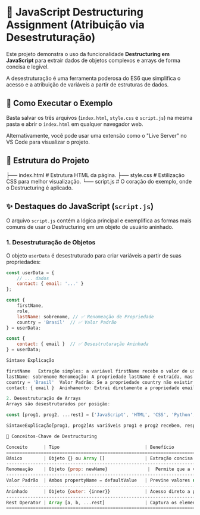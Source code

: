 # 🧩 JavaScript Destructuring Assignment (Atribuição via Desestruturação)

Este projeto demonstra o uso da funcionalidade **Destructuring em JavaScript** para extrair dados de objetos complexos e arrays de forma concisa e legível.

A desestruturação é uma ferramenta poderosa do ES6 que simplifica o acesso e a atribuição de variáveis a partir de estruturas de dados.

## 🚀 Como Executar o Exemplo

Basta salvar os três arquivos (`index.html`, `style.css` e `script.js`) na mesma pasta e abrir o `index.html` em qualquer navegador web.

Alternativamente, você pode usar uma extensão como o "Live Server" no VS Code para visualizar o projeto.

## 📁 Estrutura do Projeto

├── index.html # Estrutura HTML da página. ├── style.css # Estilização CSS para melhor visualização. └── script.js # O coração do exemplo, onde o Destructuring é aplicado.

## ✨ Destaques do JavaScript (`script.js`)

O arquivo `script.js` contém a lógica principal e exemplifica as formas mais comuns de usar o Destructuring em um objeto de usuário aninhado.

### 1. Desestruturação de Objetos

O objeto `userData` é desestruturado para criar variáveis a partir de suas propriedades:

```javascript
const userData = {
    // ... dados
    contact: { email: '...' }
};

const { 
    firstName, 
    role, 
    lastName: sobrenome, // ✅ Renomeação de Propriedade
    country = 'Brasil'  // ✅ Valor Padrão
} = userData;

const { 
    contact: { email }  // ✅ Desestruturação Aninhada
} = userData;

Sintaxe	Explicação

firstName	Extração simples: a variável firstName recebe o valor de userData.firstName.
lastName: sobrenome	Renomeação: A propriedade lastName é extraída, mas o valor é atribuído à variável sobrenome.
country = 'Brasil'	Valor Padrão: Se a propriedade country não existir em userData, a variável country receberá o valor 'Brasil'.
contact: { email }	Aninhamento: Extrai diretamente a propriedade email de dentro do objeto aninhado contact.

2. Desestruturação de Arrays
Arrays são desestruturados por posição:

const [prog1, prog2, ...rest] = ['JavaScript', 'HTML', 'CSS', 'Python', 'SQL'];

SintaxeExplicação[prog1, prog2]As variáveis prog1 e prog2 recebem, respectivamente, o primeiro e o segundo elementos do array....restO Rest Operator coleta todos os elementos restantes do array e os armazena em um novo array chamado rest.

📖 Conceitos-Chave de Destructuring

Conceito	  | Tipo                 	            | Benefício
====================================================================================
Básico	      | Objeto {} ou Array []	            | Extração concisa de valores em uma única linha.
------------------------------------------------------------------------------------
Renomeação	  | Objeto {prop: newName}               |	Permite que a variável tenha um nome diferente da propriedade de origem.
------------------------------------------------------------------------------------
Valor Padrão  |	Ambos propertyName = defaultValue	| Previne valores undefined ao garantir um fallback caso a propriedade/elemento não exista.
------------------------------------------------------------------------------------
Aninhado	  | Objeto {outer: {inner}}	            | Acesso direto a propriedades em múltiplos níveis de aninhamento.
------------------------------------------------------------------------------------
Rest Operator |	Array [a, b, ...rest]	            | Captura os elementos restantes de um array em uma nova coleção.
====================================================================================
